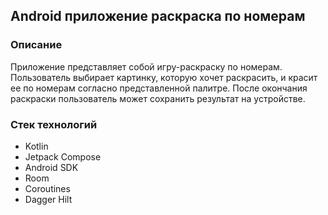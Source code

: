 ## Android приложение раскраска по номерам

### Описание

Приложение представляет собой игру-раскраску по номерам. 
Пользователь выбирает картинку, которую хочет раскрасить, и красит ее по номерам согласно представленной палитре. 
После окончания раскраски пользователь может сохранить результат на устройстве.

### Cтек технологий

- Kotlin
- Jetpack Compose
- Android SDK
- Room
- Coroutines
- Dagger Hilt